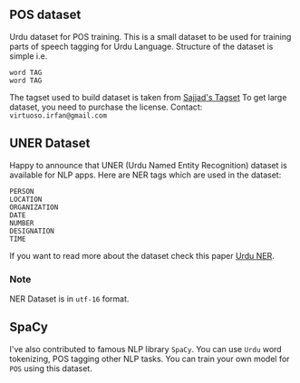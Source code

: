 ## POS dataset
Urdu dataset for POS training. This is a small dataset to be used for training parts of speech tagging for Urdu Language.
Structure of the dataset is simple i.e.
```text
word TAG
word TAG
```

The tagset used to build dataset is taken from [Sajjad's Tagset](http://www.cle.org.pk/Downloads/langproc/UrduPOStagger/UrduPOStagset.pdf)
To get large dataset, you need to purchase the license. Contact: `virtuoso.irfan@gmail.com`

## UNER Dataset
Happy to announce that UNER (Urdu Named Entity Recognition) dataset is available for NLP apps.
Here are NER tags which are used in the dataset:
```text
PERSON
LOCATION
ORGANIZATION
DATE
NUMBER
DESIGNATION
TIME
```
If you want to read more about the dataset check this paper [Urdu NER](https://www.researchgate.net/profile/Ali_Daud2/publication/312218764_Named_Entity_Dataset_for_Urdu_Named_Entity_Recognition_Task/links/5877354d08ae8fce492efe1f.pdf).
### Note
NER Dataset is in `utf-16` format.

## SpaCy
I've also contributed to famous NLP library `SpaCy`. You can use `Urdu` word tokenizing, POS tagging other NLP tasks. 
You can train your own model for `POS` using this dataset.